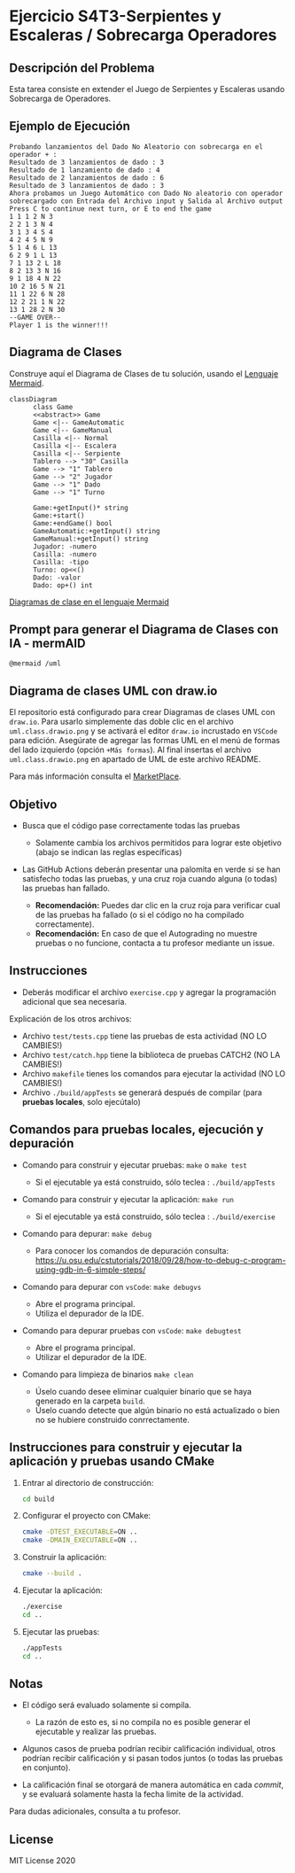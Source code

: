 # Ejercicio S4T3-Serpientes y Escaleras / Sobrecarga Operadores

## Descripción del Problema

Esta tarea consiste en extender el Juego de Serpientes y Escaleras usando Sobrecarga de Operadores.

## Ejemplo de Ejecución
```
Probando lanzamientos del Dado No Aleatorio con sobrecarga en el operador + :
Resultado de 3 lanzamientos de dado : 3
Resultado de 1 lanzamiento de dado : 4
Resultado de 2 lanzamientos de dado : 6
Resultado de 3 lanzamientos de dado : 3
Ahora probamos un Juego Automático con Dado No aleatorio con operador sobrecargado con Entrada del Archivo input y Salida al Archivo output
Press C to continue next turn, or E to end the game
1 1 1 2 N 3
2 2 1 3 N 4
3 1 3 4 S 4
4 2 4 5 N 9
5 1 4 6 L 13
6 2 9 1 L 13
7 1 13 2 L 18
8 2 13 3 N 16
9 1 18 4 N 22
10 2 16 5 N 21
11 1 22 6 N 28
12 2 21 1 N 22
13 1 28 2 N 30
--GAME OVER--
Player 1 is the winner!!!

```

## Diagrama de Clases
Construye aquí el Diagrama de Clases de tu solución, usando el [Lenguaje Mermaid](https://mermaid.js.org/syntax/classDiagram.html).
```mermaid
classDiagram
      class Game
      <<abstract>> Game
      Game <|-- GameAutomatic
      Game <|-- GameManual
      Casilla <|-- Normal
      Casilla <|-- Escalera
      Casilla <|-- Serpiente
      Tablero --> "30" Casilla
      Game --> "1" Tablero
      Game --> "2" Jugador
      Game --> "1" Dado
      Game --> "1" Turno
      
      Game:+getInput()* string
      Game:+start()
      Game:+endGame() bool
      GameAutomatic:+getInput() string
      GameManual:+getInput() string
      Jugador: -numero
      Casilla: -numero
      Casilla: -tipo
      Turno: op<<() 
      Dado: -valor
      Dado: op+() int
```
[Diagramas de clase en el lenguaje Mermaid](https://mermaid.js.org/syntax/classDiagram.html)

## Prompt para generar el Diagrama de Clases con IA - mermAID
```
@mermaid /uml
```
## Diagrama de clases UML con draw.io

El repositorio está configurado para crear Diagramas de clases UML con ```draw.io```. Para usarlo simplemente das doble clic en el archivo  ```uml.class.drawio.png``` y se activará el editor ```draw.io``` incrustado en ```VSCode``` para edición. Asegúrate de agregar las formas UML en el menú de formas del lado izquierdo (opción ```+Más formas```). Al final insertas el archivo ```uml.class.drawio.png``` en apartado de UML de este archivo README.

Para más información consulta el [MarketPlace](https://marketplace.visualstudio.com/items?itemName=hediet.vscode-drawio).

## Objetivo

- Busca que el código pase correctamente todas las pruebas
   * Solamente cambia los archivos permitidos para lograr este objetivo (abajo se indican las reglas específicas)
   
- Las GitHub Actions deberán presentar una palomita en verde si se han satisfecho todas las pruebas, y una cruz roja cuando alguna (o todas) las pruebas han fallado.
   * **Recomendación:** Puedes dar clic en la cruz roja para verificar cual de las pruebas ha fallado (o si el código no ha compilado correctamente).
   * **Recomendación:** En caso de que el Autograding no muestre pruebas o no funcione, contacta a tu profesor mediante un issue.

## Instrucciones

- Deberás modificar el archivo `exercise.cpp`  y agregar la programación adicional que sea necesaria.

Explicación de los otros archivos:

- Archivo `test/tests.cpp` tiene las pruebas de esta actividad (NO LO CAMBIES!)
- Archivo `test/catch.hpp` tiene la biblioteca de pruebas  CATCH2 (NO LA CAMBIES!)
- Archivo `makefile` tienes los comandos para ejecutar la actividad (NO LO CAMBIES!)
- Archivo  `./build/appTests` se generará después de compilar (para **pruebas locales**, solo ejecútalo)

## Comandos para pruebas locales, ejecución y depuración

- Comando para construir y ejecutar pruebas: `make` o `make test`
    * Si el ejecutable ya está construido, sólo teclea : `./build/appTests`

- Comando para construir y ejecutar la aplicación: `make run` 
    * Si el ejecutable ya está construido, sólo teclea : `./build/exercise`
      
- Comando para depurar: `make debug`
    * Para conocer los comandos de depuración consulta:
     https://u.osu.edu/cstutorials/2018/09/28/how-to-debug-c-program-using-gdb-in-6-simple-steps/

- Comando para depurar con `vsCode`: `make debugvs` 
    * Abre el programa principal.
    * Utiliza el depurador de la IDE.
      
- Comando para depurar pruebas con `vsCode`: `make debugtest` 
    * Abre el programa principal.
    * Utilizar el depurador de la IDE.
- Comando para limpieza de binarios `make clean`
    * Úselo cuando desee eliminar cualquier binario que se haya generado en la carpeta `build`.
    * Úselo cuando detecte que algún binario no está actualizado o bien no se hubiere construido conrrectamente.

## Instrucciones para construir y ejecutar la aplicación y pruebas usando CMake

1. Entrar al directorio de construcción:
   ```sh
   cd build
   ```

2. Configurar el proyecto con CMake:
   ```sh
   cmake -DTEST_EXECUTABLE=ON ..
   cmake -DMAIN_EXECUTABLE=ON ..
   ```

3. Construir la aplicación:
   ```sh
   cmake --build .
   ```

4. Ejecutar la aplicación:
   ```sh
   ./exercise
   cd ..
   ```
5. Ejecutar las pruebas:
   ```sh
   ./appTests
   cd ..
   ```
## Notas

- El código será evaluado solamente si compila.
   * La razón de esto es, si no compila no es posible generar el ejecutable y realizar las pruebas.

- Algunos casos de prueba podrían recibir calificación individual, otros podrían recibir calificación y si pasan todos juntos (o todas las pruebas en conjunto).

- La calificación final se otorgará de manera automática en cada *commit*, y se evaluará solamente hasta la fecha limite de la actividad.

Para dudas adicionales, consulta a tu profesor.

## License

MIT License 2020
